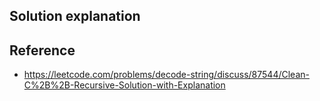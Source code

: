 ## Solution explanation



## Reference

- https://leetcode.com/problems/decode-string/discuss/87544/Clean-C%2B%2B-Recursive-Solution-with-Explanation